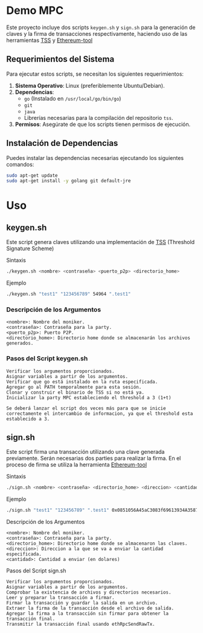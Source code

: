 # Demo MPC

Este proyecto incluye dos scripts `keygen.sh` y `sign.sh` para la generación de claves y la firma de transacciones respectivamente, haciendo uso de las herramientas [TSS](https://github.com/ivansjg/tss) y [Ethereum-tool](https://github.com/ivansjg/ethereum-tool)

## Requerimientos del Sistema

Para ejecutar estos scripts, se necesitan los siguientes requerimientos:

1. **Sistema Operativo**: Linux (preferiblemente Ubuntu/Debian).
2. **Dependencias**:
   - `go` (Instalado en `/usr/local/go/bin/go`)
   - `git`
   - `java`
   - Librerías necesarias para la compilación del repositorio `tss`.
3. **Permisos**: Asegúrate de que los scripts tienen permisos de ejecución.

## Instalación de Dependencias

Puedes instalar las dependencias necesarias ejecutando los siguientes comandos:

```sh
sudo apt-get update
sudo apt-get install -y golang git default-jre
```

# Uso
## keygen.sh

Este script genera claves utilizando una implementación de [TSS](https://github.com/ivansjg/tss) (Threshold Signature Scheme)

Sintaxis
```sh
./keygen.sh <nombre> <contraseña> <puerto_p2p> <directorio_home>
```

Ejemplo
```sh
./keygen.sh "test1" "123456789" 54964 ".test1"         
```
### Descripción de los Argumentos
    <nombre>: Nombre del moniker.
    <contraseña>: Contraseña para la party.
    <puerto_p2p>: Puerto P2P.
    <directorio_home>: Directorio home donde se almacenarán los archivos generados.

### Pasos del Script keygen.sh

    Verificar los argumentos proporcionados.
    Asignar variables a partir de los argumentos.
    Verificar que go está instalado en la ruta especificada.
    Agregar go al PATH temporalmente para esta sesión.
    Clonar y construir el binario de TSS si no está ya.
    Inicializar la party MPC estableciendo el threshold a 3 (1+t)

    Se deberá lanzar el script dos veces más para que se inicie correctamente el intercambio de informacion, ya que el threshold esta establecido a 3.



## sign.sh

Este script firma una transacción utilizando una clave generada previamente. Serán necesarias dos parties para realizar la firma. En el proceso de firma se utiliza la herramienta [Ethereum-tool](https://github.com/ivansjg/ethereum-tool)

Sintaxis
```sh
./sign.sh <nombre> <contraseña> <directorio_home> <direccion> <cantidad>
```

Ejemplo
```sh
./sign.sh "test1" "123456789" ".test1" 0x0851056A45aC3083f69613934A35876ac54715cD 1        
```

Descripción de los Argumentos

    <nombre>: Nombre del moniker.
    <contraseña>: Contraseña para la party.
    <directorio_home>: Directorio home donde se almacenaron las claves.
    <direccion>: Direccion a la que se va a enviar la cantidad especificada.
    <cantidad>: Cantidad a enviar (en dolares)

Pasos del Script sign.sh

    Verificar los argumentos proporcionados.
    Asignar variables a partir de los argumentos.
    Comprobar la existencia de archivos y directorios necesarios.
    Leer y preparar la transacción a firmar.
    Firmar la transacción y guardar la salida en un archivo.
    Extraer la firma de la transacción desde el archivo de salida.
    Agregar la firma a la transacción sin firmar para obtener la transacción final.
    Transmitir la transacción final usando ethRpcSendRawTx.
